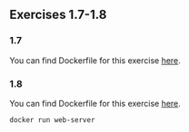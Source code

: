## Exercises 1.7-1.8

### 1.7

You can find Dockerfile for this exercise [here](exercise-1.7/Dockerfile).

### 1.8

You can find Dockerfile for this exercise [here](exercise-1.8/Dockerfile).

`docker run web-server`
